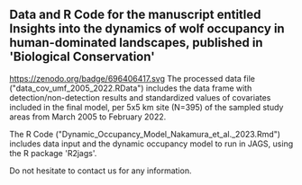## Data and R Code for the manuscript entitled Insights into the dynamics of wolf occupancy in human-dominated landscapes, published in 'Biological Conservation'
https://zenodo.org/badge/696406417.svg
The processed data file ("data_cov_umf_2005_2022.RData")  includes the data frame with detection/non-detection results and standardized values of covariates included in the final model, per 5x5 km site (N=395) of the sampled study areas from March 2005 to February 2022.

The R Code ("Dynamic_Occupancy_Model_Nakamura_et_al._2023.Rmd") includes data input and the dynamic occupancy model to run in JAGS, using  the R package 'R2jags'.

Do not hesitate to contact us for any information.
